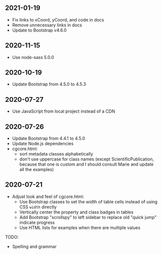 ## 2021-01-19
- Fix links to xCoord, yCoord, and code in docs
- Remove unnecessary links in docs
- Update to Bootstrap v4.6.0

## 2020-11-15

- Use node-sass 5.0.0

## 2020-10-19

- Update Bootstrap from 4.5.0 to 4.5.3

## 2020-07-27

- Use JavaScript from local project instead of a CDN

## 2020-07-26

- Update Bootstrap from 4.4.1 to 4.5.0
- Update Node.js dependencies
- cgcore.html:
  - sort metadata classes alphabetically
  - don't use uppercase for class names (except ScientificPublication, because that one is custom and I should consult Marie and update all the examples)

## 2020-07-21

- Adjust look and feel of cgcore.html:
  - Use Bootstrap classes to set the width of table cells instead of using CSS `width` directly
  - Vertically center the property and class badges in tables
  - Add Bootstrap "scrollspy" to left sidebar to replace old "quick jump" indicate progress
  - Use HTML lists for examples when there are multiple values

TODO:

- Spelling and grammar
